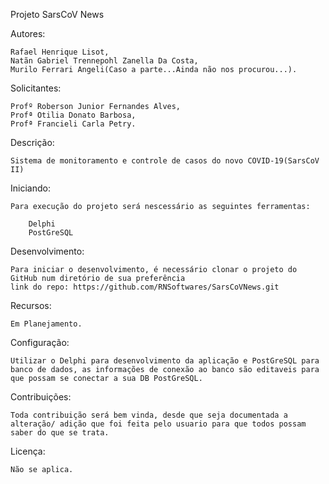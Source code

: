 Projeto SarsCoV News

Autores:

    Rafael Henrique Lisot,
    Natãn Gabriel Trennepohl Zanella Da Costa,
    Murilo Ferrari Angeli(Caso a parte...Ainda não nos procurou...).

Solicitantes:

    Profº Roberson Junior Fernandes Alves,
    Profª Otilia Donato Barbosa,
    Profª Francieli Carla Petry.

Descrição:

    Sistema de monitoramento e controle de casos do novo COVID-19(SarsCoV II)

Iniciando:

    Para execução do projeto será nescessário as seguintes ferramentas:

        Delphi
        PostGreSQL

Desenvolvimento:

    Para iniciar o desenvolvimento, é necessário clonar o projeto do GitHub num diretório de sua preferência
    link do repo: https://github.com/RNSoftwares/SarsCoVNews.git

Recursos:

    Em Planejamento.

Configuração:

    Utilizar o Delphi para desenvolvimento da aplicação e PostGreSQL para banco de dados, as informações de conexão ao banco são editaveis para que possam se conectar a sua DB PostGreSQL. 

Contribuições:

    Toda contribuição será bem vinda, desde que seja documentada a alteração/ adição que foi feita pelo usuario para que todos possam saber do que se trata.

Licença:

    Não se aplica.



